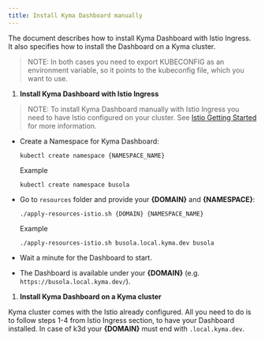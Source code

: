 ```yaml
---
title: Install Kyma Dashboard manually
---
```


The document describes how to install Kyma Dashboard with Istio Ingress. It also specifies how to install the Dashboard on a Kyma cluster.

> NOTE: In both cases you need to export KUBECONFIG as an environment variable, so it points to the kubeconfig file, which you want to use.

1. **Install Kyma Dashboard with Istio Ingress**

> NOTE: To install Kyma Dashboard manually with Istio Ingress you need to have Istio configured on your cluster. See [Istio Getting Started](https://istio.io/latest/docs/setup/getting-started/) for more information.

- Create a Namespace for Kyma Dashboard:

  `kubectl create namespace {NAMESPACE_NAME}`

  Example

  `kubectl create namespace busola`

- Go to `resources` folder and provide your **{DOMAIN}** and **{NAMESPACE}**:

  `./apply-resources-istio.sh {DOMAIN} {NAMESPACE_NAME}`

  Example

  `./apply-resources-istio.sh busola.local.kyma.dev busola`

- Wait a minute for the Dashboard to start.
- The Dashboard is available under your **{DOMAIN}** (e.g. `https://busola.local.kyma.dev/`).

1. **Install Kyma Dashboard on a Kyma cluster**

Kyma cluster comes with the Istio already configured. All you need to do is to follow steps 1-4 from Istio Ingress section, to have your Dashboard installed.
In case of k3d your **{DOMAIN}** must end with `.local.kyma.dev`.

